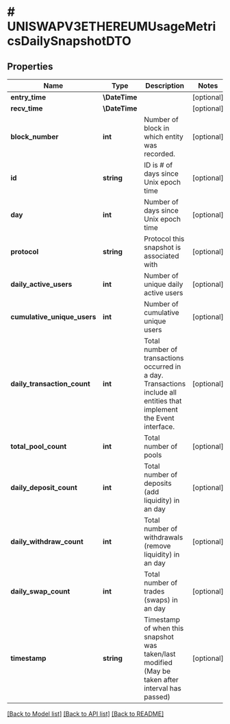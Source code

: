 # # UNISWAPV3ETHEREUMUsageMetricsDailySnapshotDTO

## Properties

Name | Type | Description | Notes
------------ | ------------- | ------------- | -------------
**entry_time** | **\DateTime** |  | [optional]
**recv_time** | **\DateTime** |  | [optional]
**block_number** | **int** | Number of block in which entity was recorded. | [optional]
**id** | **string** | ID is # of days since Unix epoch time | [optional]
**day** | **int** | Number of days since Unix epoch time | [optional]
**protocol** | **string** | Protocol this snapshot is associated with | [optional]
**daily_active_users** | **int** | Number of unique daily active users | [optional]
**cumulative_unique_users** | **int** | Number of cumulative unique users | [optional]
**daily_transaction_count** | **int** | Total number of transactions occurred in a day. Transactions include all entities that implement the Event interface. | [optional]
**total_pool_count** | **int** | Total number of pools | [optional]
**daily_deposit_count** | **int** | Total number of deposits (add liquidity) in an day | [optional]
**daily_withdraw_count** | **int** | Total number of withdrawals (remove liquidity) in an day | [optional]
**daily_swap_count** | **int** | Total number of trades (swaps) in an day | [optional]
**timestamp** | **string** | Timestamp of when this snapshot was taken/last modified (May be taken after interval has passed) | [optional]

[[Back to Model list]](../../README.md#models) [[Back to API list]](../../README.md#endpoints) [[Back to README]](../../README.md)
